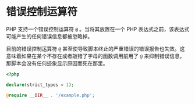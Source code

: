 # 错误控制运算符

PHP 支持一个错误控制运算符 `@` 。当将其放置在一个 PHP 表达式之前，该表达式可能产生的任何错误信息都被忽略掉。

目前的错误控制运算符 `@` 甚至使导致脚本终止的严重错误的错误报告也失效。这意味着如果在某个不存在或者敲错了字母的函数调用前用了 `@` 来抑制错误信息，那脚本会没有任何迹象显示原因而死在那里。

```php
<?php

declare(strict_types = 1);

@require __DIR__ . '/example.php';

```

